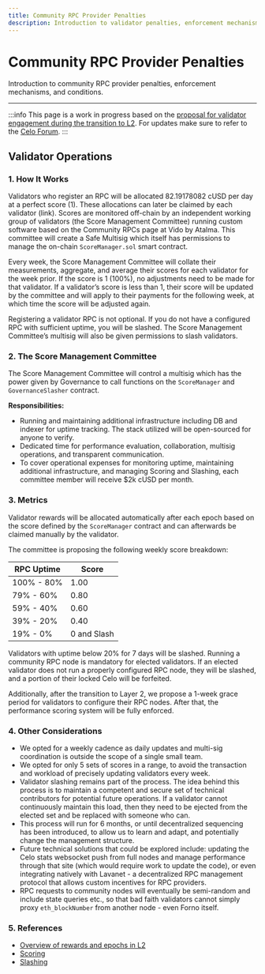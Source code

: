 ```yaml
---
title: Community RPC Provider Penalties
description: Introduction to validator penalties, enforcement mechanisms, and conditions.
---
```


# Community RPC Provider Penalties

Introduction to community RPC provider penalties, enforcement mechanisms, and conditions.

---

:::info
This page is a work in progress based on the [proposal for validator engagement during the transition to L2](https://forum.celo.org/t/proposal-validator-engagement-during-the-transition-to-celo-l2/9700). For updates make sure to refer to the [Celo Forum](https://forum.celo.org). 
:::

## Validator Operations

### 1. How It Works

Validators who register an RPC will be allocated 82.19178082 cUSD per day at a perfect score (1). These allocations can later be claimed by each validator (link). Scores are monitored off-chain by an independent working group of validators (the Score Management Committee) running custom software based on the Community RPCs page at Vido by Atalma. This committee will create a Safe Multisig which itself has permissions to manage the on-chain `ScoreManager.sol` smart contract.

Every week, the Score Management Committee will collate their measurements, aggregate, and average their scores for each validator for the week prior. If the score is 1 (100%), no adjustments need to be made for that validator. If a validator’s score is less than 1, their score will be updated by the committee and will apply to their payments for the following week, at which time the score will be adjusted again.

Registering a validator RPC is not optional. If you do not have a configured RPC with sufficient uptime, you will be slashed. The Score Management Committee’s multisig will also be given permissions to slash validators.

### 2. The Score Management Committee

The Score Management Committee will control a multisig which has the power given by Governance to call functions on the `ScoreManager` and `GovernanceSlasher` contract.


**Responsibilities:**

- Running and maintaining additional infrastructure including DB and indexer for uptime tracking. The stack utilized will be open-sourced for anyone to verify.
- Dedicated time for performance evaluation, collaboration, multisig operations, and transparent communication.
- To cover operational expenses for monitoring uptime, maintaining additional infrastructure, and managing Scoring and Slashing, each committee member will receive $2k cUSD per month.

### 3. Metrics

Validator rewards will be allocated automatically after each epoch based on the score defined by the `ScoreManager` contract and can afterwards be claimed manually by the validator.

The committee is proposing the following weekly score breakdown:

| RPC Uptime | Score |
|------------|-------|
| 100% - 80% | 1.00  |
| 79% - 60%  | 0.80  |
| 59% - 40%  | 0.60  |
| 39% - 20%  | 0.40  |
| 19% - 0%   | 0 and Slash |

Validators with uptime below 20% for 7 days will be slashed. Running a community RPC node is mandatory for elected validators. If an elected validator does not run a properly configured RPC node, they will be slashed, and a portion of their locked Celo will be forfeited.

Additionally, after the transition to Layer 2, we propose a 1-week grace period for validators to configure their RPC nodes. After that, the performance scoring system will be fully enforced.

### 4. Other Considerations

- We opted for a weekly cadence as daily updates and multi-sig coordination is outside the scope of a single small team.
- We opted for only 5 sets of scores in a range, to avoid the transaction and workload of precisely updating validators every week.
- Validator slashing remains part of the process. The idea behind this process is to maintain a competent and secure set of technical contributors for potential future operations. If a validator cannot continuously maintain this load, then they need to be ejected from the elected set and be replaced with someone who can.
- This process will run for 6 months, or until decentralized sequencing has been introduced, to allow us to learn and adapt, and potentially change the management structure.
- Future technical solutions that could be explored include: updating the Celo stats websocket push from full nodes and manage performance through that site (which would require work to update the code), or even integrating natively with Lavanet - a decentralized RPC management protocol that allows custom incentives for RPC providers.
- RPC requests to community nodes will eventually be semi-random and include state queries etc., so that bad faith validators cannot simply proxy `eth_blockNumber` from another node - even Forno itself.

### 5. References

- [Overview of rewards and epochs in L2](https://specs.celo.org/smart_contract_updates_from_l1.html#overview-of-rewards-and-epochs-in-l2)
- [Scoring](https://specs.celo.org/smart_contract_updates_from_l1.html#scoring)
- [Slashing](https://specs.celo.org/smart_contract_updates_from_l1.html#slashing)